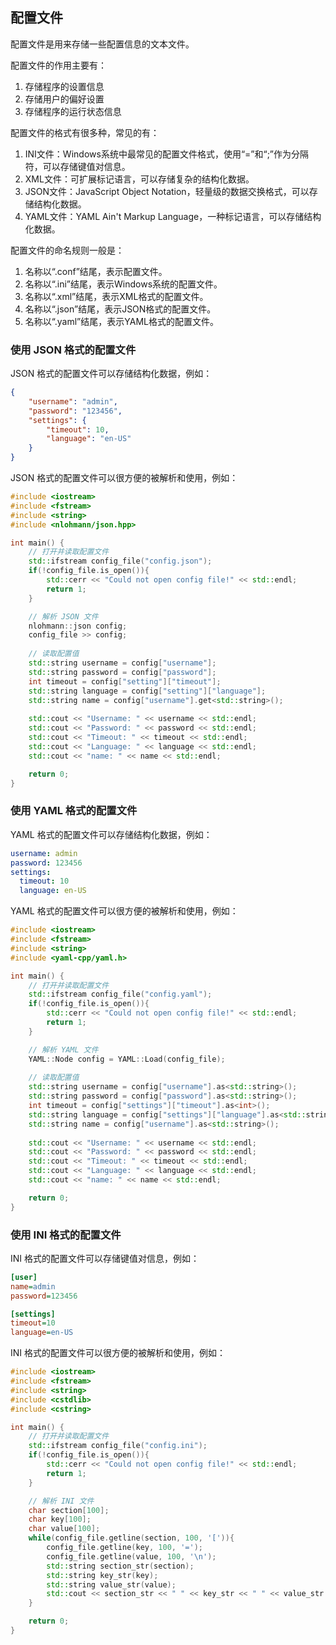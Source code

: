 ## 配置文件
配置文件是用来存储一些配置信息的文本文件。

配置文件的作用主要有：

1. 存储程序的设置信息
2. 存储用户的偏好设置
3. 存储程序的运行状态信息

配置文件的格式有很多种，常见的有：

1. INI文件：Windows系统中最常见的配置文件格式，使用“=”和“;”作为分隔符，可以存储键值对信息。
2. XML文件：可扩展标记语言，可以存储复杂的结构化数据。
3. JSON文件：JavaScript Object Notation，轻量级的数据交换格式，可以存储结构化数据。
4. YAML文件：YAML Ain't Markup Language，一种标记语言，可以存储结构化数据。

配置文件的命名规则一般是：

1. 名称以“.conf”结尾，表示配置文件。
2. 名称以“.ini”结尾，表示Windows系统的配置文件。
3. 名称以“.xml”结尾，表示XML格式的配置文件。
4. 名称以“.json”结尾，表示JSON格式的配置文件。
5. 名称以“.yaml”结尾，表示YAML格式的配置文件。

### 使用 JSON 格式的配置文件

JSON 格式的配置文件可以存储结构化数据，例如：

```json
{
    "username": "admin",
    "password": "123456",
    "settings": {
        "timeout": 10,
        "language": "en-US"
    }
}
```
JSON 格式的配置文件可以很方便的被解析和使用，例如：

```c++
#include <iostream>
#include <fstream>
#include <string>
#include <nlohmann/json.hpp>

int main() {
    // 打开并读取配置文件
    std::ifstream config_file("config.json");
    if(!config_file.is_open()){
        std::cerr << "Could not open config file!" << std::endl;
        return 1;
    }

    // 解析 JSON 文件
    nlohmann::json config;
    config_file >> config;
    
    // 读取配置值
    std::string username = config["username"];
    std::string password = config["password"];
    int timeout = config["setting"]["timeout"];
    std::string language = config["setting"]["language"];
    std::string name = config["username"].get<std::string>();
    
    std::cout << "Username: " << username << std::endl;
    std::cout << "Password: " << password << std::endl;
    std::cout << "Timeout: " << timeout << std::endl;
    std::cout << "Language: " << language << std::endl;  
    std::cout << "name: " << name << std::endl;

    return 0;
}
```

### 使用 YAML 格式的配置文件
YAML 格式的配置文件可以存储结构化数据，例如：

```yaml
username: admin
password: 123456
settings:
  timeout: 10
  language: en-US
```

YAML 格式的配置文件可以很方便的被解析和使用，例如：

```c++
#include <iostream>
#include <fstream>
#include <string>
#include <yaml-cpp/yaml.h>

int main() {
    // 打开并读取配置文件
    std::ifstream config_file("config.yaml");
    if(!config_file.is_open()){
        std::cerr << "Could not open config file!" << std::endl;
        return 1;
    }

    // 解析 YAML 文件
    YAML::Node config = YAML::Load(config_file);
    
    // 读取配置值
    std::string username = config["username"].as<std::string>();
    std::string password = config["password"].as<std::string>();
    int timeout = config["settings"]["timeout"].as<int>();
    std::string language = config["settings"]["language"].as<std::string>();
    std::string name = config["username"].as<std::string>();
    
    std::cout << "Username: " << username << std::endl;
    std::cout << "Password: " << password << std::endl;
    std::cout << "Timeout: " << timeout << std::endl;
    std::cout << "Language: " << language << std::endl;  
    std::cout << "name: " << name << std::endl;

    return 0;
}
```

### 使用 INI 格式的配置文件
INI 格式的配置文件可以存储键值对信息，例如：

```ini
[user]
name=admin
password=123456

[settings]
timeout=10
language=en-US
```

INI 格式的配置文件可以很方便的被解析和使用，例如：

```c++
#include <iostream>
#include <fstream>
#include <string>
#include <cstdlib>
#include <cstring>

int main() {
    // 打开并读取配置文件
    std::ifstream config_file("config.ini");
    if(!config_file.is_open()){
        std::cerr << "Could not open config file!" << std::endl;
        return 1;
    }

    // 解析 INI 文件
    char section[100];
    char key[100];
    char value[100];    
    while(config_file.getline(section, 100, '[')){
        config_file.getline(key, 100, '=');
        config_file.getline(value, 100, '\n');
        std::string section_str(section);
        std::string key_str(key);
        std::string value_str(value);
        std::cout << section_str << " " << key_str << " " << value_str << std::endl;
    }

    return 0;
}
```